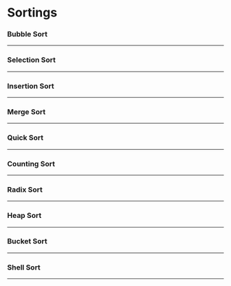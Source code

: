 # Sortings
### Bubble Sort


_____

### Selection Sort



_____

### Insertion Sort



_____

### Merge Sort



_____

### Quick Sort


_____

### Counting Sort



_____

### Radix Sort




_____

### Heap Sort





_____

### Bucket Sort




_____

### Shell Sort





_____

  
